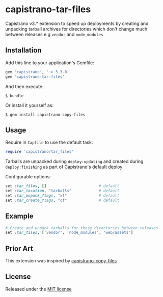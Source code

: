 capistrano-tar-files
=====================

Capistrano v3.* extension to speed up deployments by creating and unpacking tarball archives
for directories which don't change much between releases e.g `vendor` and `node_modules`

## Installation

Add this line to your application's Gemfile:

```ruby
gem 'capistrano', '~> 3.3.0'
gem 'capistrano-tar-files'
```

And then execute:

    $ bundle

Or install it yourself as:

    $ gem install capistrano-copy-files

## Usage

Require in `Capfile` to use the default task:

```ruby
require 'capistrano/tar_files'
```

Tarballs are unpacked during `deploy:updating` and created during `deploy:finishing` as part of Capistrano's default deploy

Configurable options:

```ruby
set :tar_files, []                       # default
set :tar_location, "tarballs"            # default
set :tar_unpack_flags, "xf"              # default
set :tar_create_flags, "cf"              # default
```

## Example
```ruby
# Create and unpack tarballs for these directories between releases
set :tar_files, ['vendor', 'node_modules', 'web/assets']
```

## Prior Art

This extension was inspired by [capistrano-copy-files](https://github.com/capistrano/copy-files)

## License

Released under the [MIT license](LICENSE)
